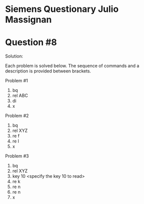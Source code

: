 # Siemens Questionary Julio Massignan

# Question #8


Solution:

Each problem is solved below. The sequence of commands and a description is provided between brackets.


Problem #1
1. bq     		<starts utility>
2. rel ABC		<determine the structure ABC>
3. di			<display the structure>
4. x			<exit utility>


Problem #2
1. bq     		<starts utility>
2. rel XYZ		<determine the structure XYZ>
3. re f		<read first>
4. re l		<read last>
5. x			<exit utility>


Problem #3
1. bq     		<starts utility>
2. rel XYZ		<determine the structure XYZ>
3. key 10		<specify the key 10 to read>
4. re k		<read the record of the above key>
5. re n		<read next>
6. re n		<read next>
7. x			<exit utility>
